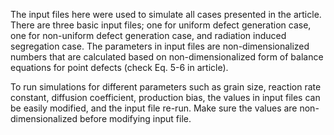 
The input files here were used to simulate all cases presented in the article. There are three basic input files; one for uniform defect generation case, one for non-uniform defect generation case, and radiation induced segregation case. The parameters in input files are non-dimensionalized numbers that are calculated based on non-dimensionalized form of balance equations for point defects (check Eq. 5-6 in article). 

To run simulations for different parameters such as grain size, reaction rate constant, diffusion coefficient, production bias, the values in input files can be easily modified, and the input file re-run. Make sure the values are non-dimensionalized before modifying input file.
